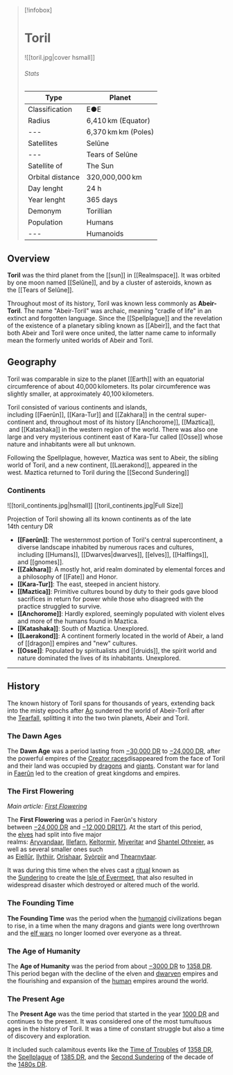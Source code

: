 >[!infobox]
> # Toril
> ![[toril.jpg|cover hsmall]]
> ###### Stats
> | Type | Planet |
> | ----| --- |
> | Classification | E●E |
> | Radius | 6,410 km (Equator) |
> | --- | 6,370 km km (Poles) |
> | Satellites | Selûne |
> | --- | Tears of Selûne |
> | Satellite of  | The Sun |
> | Orbital distance | 320,000,000 km |
> | Day lenght| 24 h| 
> | Year lenght | 365 days | 
> |  Demonym | Torillian | 
> | Population | Humans | 
> | --- | Humanoids |

## Overview
**Toril** was the third planet from the [[sun]] in [[Realmspace]]. It was orbited by one moon named [[Selûne]], and by a cluster of asteroids, known as the [[Tears of Selûne]].

Throughout most of its history, Toril was known less commonly as **Abeir-Toril**. The name "Abeir-Toril" was archaic, meaning "cradle of life" in an extinct and forgotten language. Since the [[Spellplague]] and the revelation of the existence of a planetary sibling known as [[Abeir]], and the fact that both Abeir and Toril were once united, the latter name came to informally mean the formerly united worlds of Abeir and Toril.

## Geography
Toril was comparable in size to the planet [[Earth]] with an equatorial circumference of about 40,000 kilometers. Its polar circumference was slightly smaller, at approximately 40,100 kilometers.

Toril consisted of various continents and islands, including [[Faerûn]], [[Kara-Tur]] and [[Zakhara]] in the central super-continent and, throughout most of its history [[Anchorome]], [[Maztica]],  and [[Katashaka]] in the western region of the world. There was also one large and very mysterious continent east of Kara-Tur called [[Osse]] whose nature and inhabitants were all but unknown.

Following the Spellplague, however, Maztica was sent to Abeir, the sibling world of Toril, and a new continent, [[Laerakond]], appeared in the west. Maztica returned to Toril during the [[Second Sundering]]

### Continents

![[toril_continents.jpg|hsmall]]
[[toril_continents.jpg|Full Size]]

Projection of Toril showing all its known continents as of the late 14th century DR

- **[[Faerûn]]**: The westernmost portion of Toril's central supercontinent, a diverse landscape inhabited by numerous races and cultures, including [[Humans]], [[Dwarves|dwarves]], [[elves]], [[Halflings]], and [[gnomes]].
- **[[Zakhara]]**: A mostly hot, arid realm dominated by elemental forces and a philosophy of [[Fate]] and Honor.
- **[[Kara-Tur]]**: The east, steeped in ancient history.
- **[[Maztica]]**: Primitive cultures bound by duty to their gods gave blood sacrifices in return for power while those who disagreed with the practice struggled to survive.
- **[[Anchorome]]**: Hardly explored, seemingly populated with violent elves and more of the humans found in Maztica.
- **[[Katashaka]]**: South of Maztica. Unexplored.
- **[[Laerakond]]**: A continent formerly located in the world of Abeir, a land of [[dragon]] empires and "new" cultures.
- **[[Osse]]**: Populated by spiritualists and [[druids]], the spirit world and nature dominated the lives of its inhabitants. Unexplored.

-----

## History
The known history of Toril spans for thousands of years, extending back into the misty epochs after [Ao](https://forgottenrealms.fandom.com/wiki/Ao "Ao") sundered the world of Abeir-Toril after the [Tearfall](https://forgottenrealms.fandom.com/wiki/Tearfall "Tearfall"), splitting it into the two twin planets, Abeir and Toril.

### The Dawn Ages

The **Dawn Age** was a period lasting from [−30,000 DR](https://forgottenrealms.fandom.com/wiki/-30000_DR "-30000 DR") to [−24,000 DR](https://forgottenrealms.fandom.com/wiki/-24000_DR "-24000 DR"), after the powerful empires of the [Creator races](https://forgottenrealms.fandom.com/wiki/Creator_race "Creator race")disappeared from the face of Toril and their land was occupied by [dragons](https://forgottenrealms.fandom.com/wiki/Dragons "Dragons") and [giants](https://forgottenrealms.fandom.com/wiki/Giants "Giants"). Constant war for land in [Faerûn](https://forgottenrealms.fandom.com/wiki/Faer%C3%BBn "Faerûn") led to the creation of great kingdoms and empires.

### The First Flowering[](https://forgottenrealms.fandom.com/wiki/Toril?veaction=edit&section=5 "Edit section: The First Flowering")

_Main article: [First Flowering](https://forgottenrealms.fandom.com/wiki/First_Flowering "First Flowering")_

The **First Flowering** was a period in Faerûn's history between [−24,000 DR](https://forgottenrealms.fandom.com/wiki/-24000_DR "-24000 DR") and [−12,000 DR](https://forgottenrealms.fandom.com/wiki/-12000_DR "-12000 DR")[[17]](https://forgottenrealms.fandom.com/wiki/Toril#cite_note-GHotR-12-17). At the start of this period, the [elves](https://forgottenrealms.fandom.com/wiki/Elf "Elf") had split into five major realms: [Aryvandaar](https://forgottenrealms.fandom.com/wiki/Aryvandaar "Aryvandaar"), [Illefarn](https://forgottenrealms.fandom.com/wiki/Illefarn "Illefarn"), [Keltormir](https://forgottenrealms.fandom.com/wiki/Keltormir "Keltormir"), [Miyeritar](https://forgottenrealms.fandom.com/wiki/Miyeritar "Miyeritar") and [Shantel Othreier](https://forgottenrealms.fandom.com/wiki/Shantel_Othreier "Shantel Othreier"), as well as several smaller ones such as [Eiellûr](https://forgottenrealms.fandom.com/wiki/Eiell%C3%BBr "Eiellûr"), [Ilythiir](https://forgottenrealms.fandom.com/wiki/Ilythiir "Ilythiir"), [Orishaar](https://forgottenrealms.fandom.com/wiki/Orishaar "Orishaar"), [Syòrpiir](https://forgottenrealms.fandom.com/wiki/Sy%C3%B2rpiir "Syòrpiir") and [Thearnytaar](https://forgottenrealms.fandom.com/wiki/Thearnytaar "Thearnytaar").

It was during this time when the elves cast a [ritual](https://forgottenrealms.fandom.com/wiki/Ritual "Ritual") known as the [Sundering](https://forgottenrealms.fandom.com/wiki/First_Sundering "First Sundering") to create the [Isle of Evermeet](https://forgottenrealms.fandom.com/wiki/Evermeet "Evermeet"), that also resulted in widespread disaster which destroyed or altered much of the world.

### The Founding Time
**The Founding Time** was the period when the [humanoid](https://forgottenrealms.fandom.com/wiki/Humanoid "Humanoid") civilizations began to rise, in a time when the many dragons and giants were long overthrown and the [elf wars](https://forgottenrealms.fandom.com/wiki/Crown_Wars "Crown Wars") no longer loomed over everyone as a threat.
### The Age of Humanity
The **Age of Humanity** was the period from about [−3000 DR](https://forgottenrealms.fandom.com/wiki/-3000_DR "-3000 DR") to [1358 DR](https://forgottenrealms.fandom.com/wiki/1358_DR "1358 DR"). This period began with the decline of the elven and [dwarven](https://forgottenrealms.fandom.com/wiki/Dwarf "Dwarf") empires and the flourishing and expansion of the [human](https://forgottenrealms.fandom.com/wiki/Human "Human") empires around the world.

### The Present Age
The **Present Age** was the time period that started in the year [1000 DR](https://forgottenrealms.fandom.com/wiki/1000_DR "1000 DR") and continues to the present. It was considered one of the most tumultuous ages in the history of Toril. It was a time of constant struggle but also a time of discovery and exploration.

It included such calamitous events like the [Time of Troubles](https://forgottenrealms.fandom.com/wiki/Time_of_Troubles "Time of Troubles") of [1358 DR](https://forgottenrealms.fandom.com/wiki/1358_DR "1358 DR"), the [Spellplague](https://forgottenrealms.fandom.com/wiki/Spellplague "Spellplague") of [1385 DR](https://forgottenrealms.fandom.com/wiki/1385_DR "1385 DR"), and the [Second Sundering](https://forgottenrealms.fandom.com/wiki/Second_Sundering "Second Sundering") of the decade of the [1480s DR](https://forgottenrealms.fandom.com/wiki/1480_DR "1480 DR").